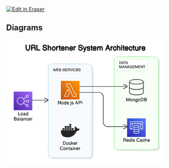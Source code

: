 <p><a target="_blank" href="https://app.eraser.io/workspace/jnbDtQmofJk5TD55f9My" id="edit-in-eraser-github-link"><img alt="Edit in Eraser" src="https://firebasestorage.googleapis.com/v0/b/second-petal-295822.appspot.com/o/images%2Fgithub%2FOpen%20in%20Eraser.svg?alt=media&amp;token=968381c8-a7e7-472a-8ed6-4a6626da5501"></a></p>




<!-- eraser-additional-content -->
## Diagrams
<!-- eraser-additional-files -->
<a href="/URL Shortner-URL Shortener System Architecture-1.eraserdiagram" data-element-id="OD0V7tz5fxmwTi3INBu9n"><img src="/.eraser/jnbDtQmofJk5TD55f9My___dDI8oCasbVZIlgZvK0BLjUD0MXt1___---diagram----7d1059bde1a0c9b588b1d569f847bae4-URL-Shortener-System-Architecture.png" alt="" data-element-id="OD0V7tz5fxmwTi3INBu9n" /></a>
<!-- end-eraser-additional-files -->
<!-- end-eraser-additional-content -->
<!--- Eraser file: https://app.eraser.io/workspace/jnbDtQmofJk5TD55f9My --->